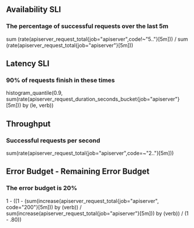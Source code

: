 ## Availability SLI
### The percentage of successful requests over the last 5m
sum (rate(apiserver_request_total{job="apiserver",code!~"5.."}[5m])) / sum (rate(apiserver_request_total{job="apiserver"}[5m]))


## Latency SLI
### 90% of requests finish in these times
histogram_quantile(0.9, sum(rate(apiserver_request_duration_seconds_bucket{job="apiserver"}[5m])) by (le, verb))


## Throughput
### Successful requests per second
sum(rate(apiserver_request_total{job="apiserver",code=~"2.."}[5m]))

## Error Budget - Remaining Error Budget
### The error budget is 20%
1 - ((1 - (sum(increase(apiserver_request_total{job="apiserver", code="200"}[5m])) by (verb)) / sum(increase(apiserver_request_total{job="apiserver"}[5m])) by (verb)) / (1 - .80))
